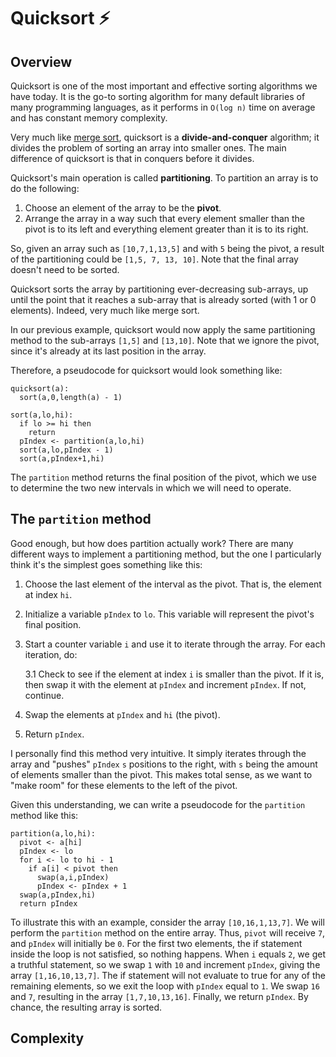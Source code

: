 # Quicksort ⚡

## Overview

Quicksort is one of the most important and effective sorting algorithms we have
today. It is the go-to sorting algorithm for many default libraries of many
programming languages, as it performs in `O(log n)` time on average and has
constant memory complexity.

Very much like [merge sort](../merge-sort/README.md), quicksort is a
**divide-and-conquer** algorithm; it divides the problem of sorting an array
into smaller ones. The main difference of quicksort is that in conquers before
it divides.

Quicksort's main operation is called **partitioning**. To partition an array is
to do the following:

1. Choose an element of the array to be the **pivot**.
2. Arrange the array in a way such that every element smaller than the pivot is
   to its left and everything element greater than it is to its right.

So, given an array such as `[10,7,1,13,5]` and with `5` being the pivot, a
result of the partitioning could be `[1,5, 7, 13, 10]`. Note that the final
array doesn't need to be sorted.

Quicksort sorts the array by partitioning ever-decreasing sub-arrays, up until
the point that it reaches a sub-array that is already sorted (with 1 or 0
elements). Indeed, very much like merge sort.

In our previous example, quicksort would now apply the same partitioning method
to the sub-arrays `[1,5]` and `[13,10]`. Note that we ignore the pivot, since
it's already at its last position in the array.

Therefore, a pseudocode for quicksort would look something like:

```plaintext
quicksort(a):
  sort(a,0,length(a) - 1)

sort(a,lo,hi):
  if lo >= hi then
    return
  pIndex <- partition(a,lo,hi)
  sort(a,lo,pIndex - 1)
  sort(a,pIndex+1,hi)
```

The `partition` method returns the final position of the pivot, which we use to
determine the two new intervals in which we will need to operate.

## The `partition` method

Good enough, but how does partition actually work? There are many different ways
to implement a partitioning method, but the one I particularly think it's the
simplest goes something like this:

1. Choose the last element of the interval as the pivot. That is, the element at
   index `hi`.
2. Initialize a variable `pIndex` to `lo`. This variable will represent the
   pivot's final position.
3. Start a counter variable `i` and use it to iterate through the array. For
   each iteration, do:

   3.1 Check to see if the element at index `i` is smaller than the pivot. If it
   is, then swap it with the element at `pIndex` and increment `pIndex`. If not,
   continue.

4. Swap the elements at `pIndex` and `hi` (the pivot).

5. Return `pIndex`.

I personally find this method very intuitive. It simply iterates through the
array and "pushes" `pIndex` `s` positions to the right, with `s` being the
amount of elements smaller than the pivot. This makes total sense, as we want to
"make room" for these elements to the left of the pivot.

Given this understanding, we can write a pseudocode for the `partition` method
like this:

```plaintext
partition(a,lo,hi):
  pivot <- a[hi]
  pIndex <- lo
  for i <- lo to hi - 1
    if a[i] < pivot then
      swap(a,i,pIndex)
      pIndex <- pIndex + 1
  swap(a,pIndex,hi)
  return pIndex
```

To illustrate this with an example, consider the array `[10,16,1,13,7]`. We will
perform the `partition` method on the entire array. Thus, `pivot` will receive
`7`, and `pIndex` will initially be `0`. For the first two elements, the if
statement inside the loop is not satisfied, so nothing happens. When `i` equals
`2`, we get a truthful statement, so we swap `1` with `10` and increment
`pIndex`, giving the array `[1,16,10,13,7]`. The if statement will not evaluate
to true for any of the remaining elements, so we exit the loop with `pIndex`
equal to `1`. We swap `16` and `7`, resulting in the array `[1,7,10,13,16]`.
Finally, we return `pIndex`. By chance, the resulting array is sorted.

## Complexity
